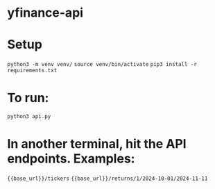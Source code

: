 # yfinance-api

# Setup
```python3 -m venv venv/```
```source venv/bin/activate```
```pip3 install -r requirements.txt```


# To run:
```python3 api.py```
# In another terminal, hit the API endpoints. Examples:
```{{base_url}}/tickers```
```{{base_url}}/returns/1/2024-10-01/2024-11-11```
